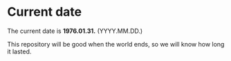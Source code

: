 # Current date

The current date is **1976.01.31.** (YYYY.MM.DD.)

This repository will be good when the world ends, so we will know how long it lasted.